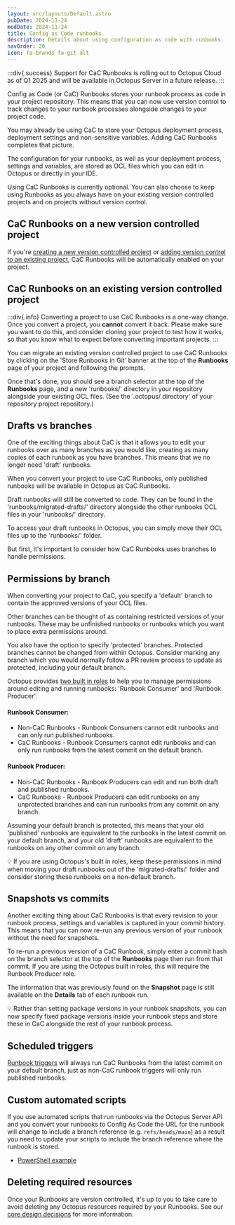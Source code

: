 ```yaml
---
layout: src/layouts/Default.astro
pubDate: 2024-11-24
modDate: 2024-11-24
title: Config as Code runbooks
description: Details about using configuration as code with runbooks.
navOrder: 20
icon: fa-brands fa-git-alt
---
```


:::div{.success}
Support for CaC Runbooks is rolling out to Octopus Cloud as of Q1 2025 and will be available in Octopus Server in a future release.
:::

Config as Code (or CaC) Runbooks stores your runbook process as code in your project repository. This means that you can now use version control to track changes to your runbook processes alongside changes to your project code.

You may already be using CaC to store your Octopus deployment process, deployment settings and non-sensitive variables. Adding CaC Runbooks completes that picture. 

The configuration for your runbooks, as well as your deployment process, settings and variables, are stored as OCL files which you can edit in Octopus or directly in your IDE. 

Using CaC Runbooks is currently optional. You can also choose to keep using Runbooks as you always have on your existing version controlled projects and on projects without version control.

## CaC Runbooks on a new version controlled project

If you're [creating a new version controlled project](/docs/projects/version-control/converting#creating-a-new-version-controlled-project) or [adding version control to an existing project](/docs/projects/version-control/converting#configuring-an-existing-project-to-use-git), CaC Runbooks will be automatically enabled on your project. 

## CaC Runbooks on an existing version controlled project 

:::div{.info}
Converting a project to use CaC Runbooks is a one-way change. Once you convert a project, you **cannot** convert it back. Please make sure you want to do this, and consider cloning your project to test how it works, so that you know what to expect before converting important projects.
:::

You can migrate an existing version controlled project to use CaC Runbooks by clicking on the 'Store Runbooks in Git' banner at the top of the **Runbooks** page of your project and following the prompts.

Once that's done, you should see a branch selector at the top of the **Runbooks** page, and a new 'runbooks/' directory in your repository alongside your existing OCL files. (See the '.octopus/ directory' of your repository project repository.) 

## Drafts vs branches

One of the exciting things about CaC is that it allows you to edit your runbooks over as many branches as you would like, creating as many copies of each runbook as you have branches. This means that we no longer need 'draft' runbooks. 

When you convert your project to use CaC Runbooks, only published runbooks will be available in Octopus as CaC Runbooks. 

Draft runbooks will still be converted to code. They can be found in the 'runbooks/migrated-drafts/' directory alongside the other runbooks OCL files in your 'runbooks/' directory. 

To access your draft runbooks in Octopus, you can simply move their OCL files up to the 'runbooks/' folder. 

But first, it's important to consider how CaC Runbooks uses branches to handle permissions. 

## Permissions by branch

When converting your project to CaC, you specify a 'default' branch to contain the approved versions of your OCL files. 

Other branches can be thought of as containing restricted versions of your runbooks. These may be unfinished runbooks or runbooks which you want to place extra permissions around.

You also have the option to specify 'protected' branches. Protected branches cannot be changed from within Octopus. Consider marking any branch which you would normally follow a PR review process to update as protected, including your default branch. 

Octopus provides [two built in roles](/docs/runbooks/runbook-permissions) to help you to manage permissions around editing and running runbooks: 'Runbook Consumer' and 'Runbook Producer'. 

#### Runbook Consumer:
- Non-CaC Runbooks - Runbook Consumers cannot edit runbooks and can only run published runbooks. 
- CaC Runbooks - Runbook Consumers cannot edit runbooks and can only run runbooks from the latest commit on the default branch. 

#### Runbook Producer:
- Non-CaC Runbooks - Runbook Producers can edit and run both draft and published runbooks.
- CaC Runbooks - Runbook Producers can edit runbooks on any unprotected branches and can run runbooks from any commit on any branch. 

Assuming your default branch is protected, this means that your old 'published' runbooks are equivalent to the runbooks in the latest commit on your default branch, and your old 'draft' runbooks are equivalent to the runbooks on any other commit on any branch. 

💡 If you are using Octopus's built in roles, keep these permissions in mind when moving your draft runbooks out of the 'migrated-drafts/' folder and consider storing these runbooks on a non-default branch.

## Snapshots vs commits

Another exciting thing about CaC Runbooks is that every revision to your runbook process, settings and variables is captured in your commit history. This means that you can now re-run any previous version of your runbook without the need for snapshots.

To re-run a previous version of a CaC Runbook, simply enter a commit hash on the branch selector at the top of the **Runbooks** page then run from that commit. If you are using the Octopus built in roles, this will require the Runbook Producer role.

The information that was previously found on the **Snapshot** page is still available on the **Details** tab of each runbook run. 

💡 Rather than setting package versions in your runbook snapshots, you can now specify fixed package versions inside your runbook steps and store these in CaC alongside the rest of your runbook process. 

## Scheduled triggers

[Runbook triggers](/docs/runbooks/scheduled-runbook-trigger) will always run CaC Runbooks from the latest commit on your default branch, just as non-CaC runbook triggers will only run published runbooks.

## Custom automated scripts

If you use automated scripts that run runbooks via the Octopus Server API and you convert your runbooks to Config As Code the URL for the runbook will change to include a branch reference (e.g. `refs/heads/main`) as a result you need to update your scripts to include the branch reference where the runbook is stored. 

- [PowerShell example](https://github.com/OctopusDeploy/OctopusDeploy-Api/blob/master/REST/PowerShell/Runbooks/RunConfigAsCodeRunbook.ps1)

## Deleting required resources

Once your Runbooks are version controlled, it's up to you to take care to avoid deleting any Octopus resources required by your Runbooks. See our [core design decisions](docs\projects\version-control\unsupported-config-as-code-scenarios#core-design-decisions) for more information. 


